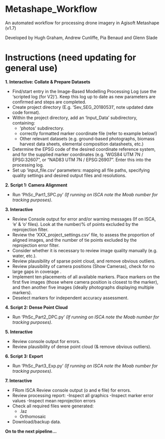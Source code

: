 # Metashape_Workflow
An automated workflow for processing drone imagery in Agisoft Metashape (v1.7)

Developed by Hugh Graham, Andrew Cunliffe, Pia Benaud and Glenn Slade 


# Instructions (need updating for general use)
**1. Interactive: Collate & Prepare Datasets**
- Find/start entry in the Image-Based Modelling Processing Log (use the ‘scripted log (for V2)’). Keep this log up to date as new parameters are confirmed and steps are completed.
- Create project directory (E.g. ‘Sev_SEG_20180531’, note updated date code format).
- Within the project directory, add an ‘Input_Data’ subdirectory, containing:
	- ‘photos’ subdirectory.
	- correctly formatted marker coordinate file (refer to example below!)
	- Other relevant datasets (e.g. ground-based photographs, biomass harvest data sheets, elemental composition datasheets, etc.)
- Determine the EPSG code of the desired coordinate reference system, and for the supplied marker coordinates (e.g. ‘WGS84 UTM 7N / EPSG:32607”, or “NAD83 UTM 7N / EPSG:26907”. Enter this into the processing log.
- Set up ‘input_file.csv’ parameters: mapping all file paths, specifying quality settings and desired output files and resolutions.

**2. Script 1: Camera Alignment**

- Run ‘PhSc_Part1_SPC.py’ *(If running on ISCA note the Moab number for tracking purposes).*

**3. Interactive**
- Review Console output for error and/or warning messages (If on ISCA, ‘e’ & ‘o’ files).
Look at the number/% of points excluded by the reprojection filter.
- Review the ‘XXX_project_settings.csv’ file, to assess the proportion of aligned images, and the number of tie points excluded by the reprojection error filter.
- Consider whether it is necessary to review image quality manually (e.g. water, etc.).
- Review plausibility of sparse point cloud, and remove obvious outliers.
- Review plausibility of camera positions (Show Cameras), check for no large gaps in coverage . 
- Implement ten placements of all available markers. Place markers on the first five images (those where camera position is closest to the marker), and then another five images (ideally photographs displaying multiple markers).
- Deselect markers for independent accuracy assessment.

**4. Script 2: Dense Point Cloud**
- Run ‘PhSc_Part2_DPC.py’ *(If running on ISCA note the Moab number for tracking purposes).*

**5. Interactive**
- Review console output for errors.
- Review plausibility of dense point cloud (& remove obvious outliers).

**6. Script 3: Export**
- Run ‘PhSc_Part3_Exp.py’ *(If running on ISCA note the Moab number for tracking purposes).*

**7. Interactive**
- FRom ISCA Review console output (o and e file) for errors.
- Review processing report:
	-Inspect all graphics
	-Inspect marker error values
	-Inspect mean reprojection errors
- Check all required files were generated:
	-	.laz
	- Orthomosaic
- Download/backup data.

**On to the next pipeline...**
